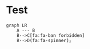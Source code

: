 # Test

```mermaid
graph LR
    A --- B
    B-->C[fa:fa-ban forbidden]
    B-->D(fa:fa-spinner);
```
